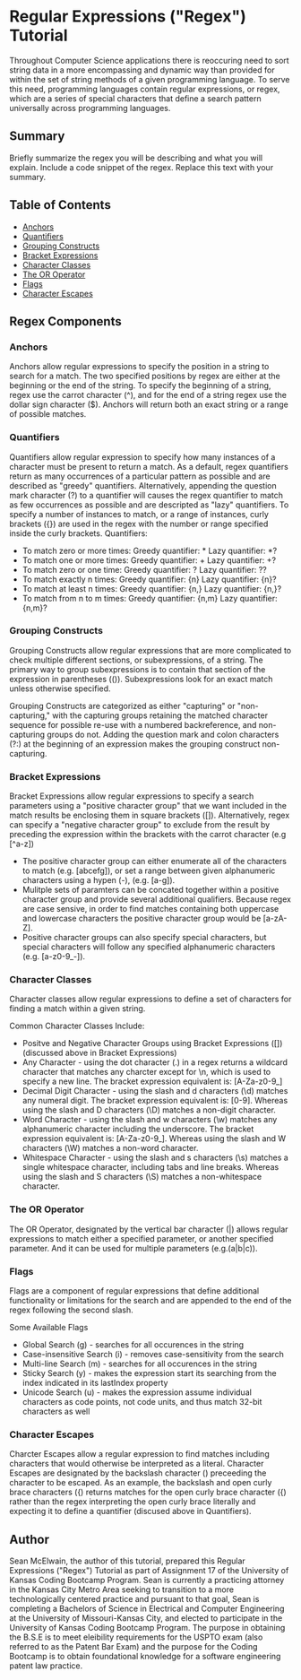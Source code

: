 # Regular Expressions ("Regex") Tutorial

Throughout Computer Science applications there is reoccuring need to sort string data in a more encompassing and dynamic way than provided for within the set of string methods of a given programming language.  To serve this need, programming languages contain regular expressions, or regex, which are a series of special characters that define a search pattern universally across programming languages. 

## Summary

Briefly summarize the regex you will be describing and what you will explain. Include a code snippet of the regex. Replace this text with your summary.

## Table of Contents

- [Anchors](#anchors)
- [Quantifiers](#quantifiers)
- [Grouping Constructs](#grouping-constructs)
- [Bracket Expressions](#bracket-expressions)
- [Character Classes](#character-classes)
- [The OR Operator](#the-or-operator)
- [Flags](#flags)
- [Character Escapes](#character-escapes)

## Regex Components

### Anchors
Anchors allow regular expressions to specify the position in a string to search for a match.  The two specified positions by regex are either at the beginning or the end of the string.  To specify the beginning of a string, regex use the carrot character (^), and for the end of a string regex use the dollar sign character ($).  Anchors will return both an exact string or a range of possible matches. 

### Quantifiers

Quantifiers allow regular expression to specify how many instances of a character must be present to return a match. As a default, regex quantifiers return as many occurrences of a particular pattern as possible and are described as "greedy" quantifiers.  Alternatively, appending the question mark character (?) to a quantifier will causes the regex quantifier to match as few occurrences as possible and are descripted as "lazy" quantifiers. To specify a number of instances to match, or a range of instances, curly brackets ({}) are used in the regex with the number or range specified inside the curly brackets. 
Quantifiers:
- To match zero or more times: Greedy quantifier: * Lazy quantifier: *?
- To match one or more times: Greedy quantifier: + Lazy quantifier: +?
- To match zero or one time: Greedy quantifier: ? Lazy quantifier: ??
- To match exactly n times: Greedy quantifier: {n} Lazy quantifier: {n}?
- To match at least n times: Greedy quantifier: {n,} Lazy quantifier: {n,}?
- To match from n to m times: Greedy quantifier: {n,m} Lazy quantifier: {n,m}?

### Grouping Constructs

Grouping Constructs allow regular expressions that are more complicated to check multiple different sections, or subexpressions, of a string.  The primary way to group subexpressions is to contain that section of the expression in parentheses (()). Subexpressions look for an exact match unless otherwise specified.  

Grouping Constructs are categorized as either "capturing" or "non-capturing," with the capturing groups retaining the matched character sequence for possible re-use with a numbered backreference, and non-capturing groups do not.  Adding the question mark and colon characters (?:) at the beginning of an expression makes the grouping construct non-capturing.  

### Bracket Expressions

Bracket Expressions allow regular expressions to specify a search parameters using a "positive character group" that we want included in the match results be enclosing them in square brackets ([]).  Alternatively, regex can specify a "negative character group" to exclude from the result by preceding the expression within the brackets with the carrot character (e.g [^a-z])
- The positive character group can either enumerate all of the characters to match (e.g. [abcefg]), or set a range between given alphanumeric characters using a hypen (-), (e.g. [a-g]). 
- Mulitple sets of paramters can be concated together within a positive character group and provide several additional qualifiers.  Because regex are case sensive, in order to find matches containing both uppercase and lowercase characters the positive character group would be [a-zA-Z].
- Positive character groups can also specify special characters, but special characters will follow any specified alphanumeric characters (e.g. [a-z0-9_-]). 

### Character Classes

Character classes allow regular expressions to define a set of characters for finding a match within a given string. 

Common Character Classes Include:
- Positve and Negative Character Groups using Bracket Expressions ([]) (discussed above in Bracket Expressions)
- Any Character - using the dot character (.) in a regex returns a wildcard character that matches any charcter except for \n, which is used to specify a new line. The bracket expression equivalent is: [A-Za-z0-9_]
- Decimal Digit Character - using the slash and d characters (\d) matches any numeral digit. The bracket expression equivalent is: [0-9].  Whereas using the slash and D characters (\D) matches a non-digit character.
- Word Character - using the slash and w characters (\w) matches any alphanumeric character including the underscore.  The bracket expression equivalent is: [A-Za-z0-9_]. Whereas using the slash and W characters (\W) matches a non-word character.
- Whitespace Character - using the slash and s characters (\s) matches a single whitespace character, including tabs and line breaks. Whereas using the slash and S characters (\S) matches a non-whitespace character.


### The OR Operator

The OR Operator, designated by the vertical bar character (|) allows regular expressions to match either a specified parameter, or another specified parameter.  And it can be used for multiple parameters (e.g.(a|b|c)).

### Flags

Flags are a component of regular expressions that define additional functionality or limitations for the search and are appended to the end of the regex following the second slash.  

Some Available Flags
- Global Search (g) - searches for all occurences in the string
- Case-insensitive Search (i) - removes case-sensitivity from the search
- Multi-line Search (m) - searches for all occurences in the string
- Sticky Search (y) - makes the expression start its searching from the index indicated in its lastIndex property
- Unicode Search (u) - makes the expression assume individual characters as code points, not code units, and thus match 32-bit characters as well

### Character Escapes

Charcter Escapes allow a regular expression to find matches including characters that would otherwise be interpreted as a literal.  Character Escapes are designated by the backslash character (\) preceeding the character to be escaped. As an example, the backslash and open curly brace characters (\{) returns matches for the open curly brace character ({) rather than the regex interpreting the open curly brace literally and expecting it to define a quantifier (discused above in Quantifiers).

## Author

Sean McElwain, the author of this tutorial, prepared this Regular Expressions ("Regex") Tutorial as part of Assignment 17 of the University of Kansas Coding Bootcamp Program.  Sean is currently a practicing attorney in the Kansas City Metro Area seeking to transition to a more technologically centered practice and pursuant to that goal, Sean is completing a Bachelors of Science in Electrical and Computer Engineering at the University of Missouri-Kansas City, and elected to participate in the University of Kansas Coding Bootcamp Program.  The purpose in obtaining the B.S.E is to meet eleibility requirements for the USPTO exam (also referred to as the Patent Bar Exam) and the purpose for the Coding Bootcamp is to obtain foundational knowledge for a software engineering patent law practice. 
